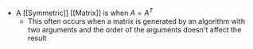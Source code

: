 - A [[Symmetric]] [[Matrix]] is when $A = A^T$ 
	- This often occurs when a matrix is generated by an algorithm with two arguments and the order of the arguments doesn't affect the result